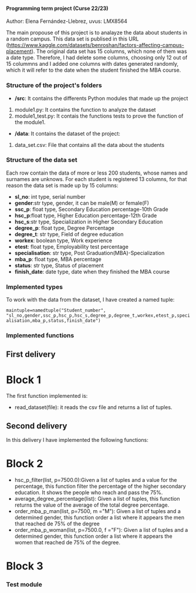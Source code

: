 #### Programming term project (Curse 22/23)

Author: Elena Fernández-Llebrez, uvus: LMX8564

The main propouse of this project is to analayze the data about students in a random campus. 
This data set is publised in this URL (https://www.kaggle.com/datasets/benroshan/factors-affecting-campus-placement). The original data set has 15 columns, which none of them was a date type. Therefore, I had delete some columns, choosing only 12 out of 15 colummns and I added one columns with dates generated randomly, which it will refer to the date when the student finished the MBA course.

### Structure of the project's folders
- **/src**: It contains the differents Python modules that made up the project
 1. module1.py: It contains the function to analyze the dataset
 2. module1_test.py: It contais the functions tests to prove the function of the module1.

- **/data**: It contains the dataset of the project:
1. data_set.csv: File that contains all the data about the students



### Structure of the data set
Each row contain the data of more or less 200 students, whose names and surnames are unknows.
For each student is registered 13 columns, for that reason the data set is made up by 15 columns:
- **sl_no**: int type, serial number
- **gender**:str type, gender, it can be male(M) or female(F)
- **ssc_p**: float type, Secondary Education percentage-10th Grade
- **hsc_p**:float type, Higher Education percentage-12th Grade
- **hsc_s**:str type, Specialization in Higher Secondary Education
- **degree_p**: float type, Degree Percentage
- **degree_t**: str type, Field of degree education
- **workex**: boolean type, Work experience
- **etest**: float type, Employability test percentage
- **specialisation**: str type, Post Graduation(MBA)-Specialization
- **mba_p**: float type, MBA percentage
- **status**: str type, Status of placement
- **finish_date**: date type, date when they finished the MBA course

### Implemented types
To work with the data from the dataset, I have created a named tuple:

`maintuple=namedtuple("Student_number", "sl_no,gender,ssc_p,hsc_p,hsc_s,degree_p,degree_t,workex,etest_p,specialisation,mba_p,status,finish_date")`

### Implemented functions
## First delivery
# Block 1
The first function implemented is:
- read_dataset(file): it reads the csv file and returns a list of tuples.

## Second delivery
In this delivery I have implemented the following functions:
# Block 2
- hsc_p_filter(list, p=7500.0):Given a list of tuples and a value for the percentage, this function filter the percentage of the higher secondary education. It shows the people who reach and pass the 75%.
- average_degree_percentage(list): Given a list of tuples, this function returns the value of the average of the total degree percentage.
- order_mba_p_man(list, p=7500, m ="M"): Given a list of tuples and a determined gender, this function order a list where it appears the men that reached de 75% of the degree
- order_mba_p_woman(list, p=7500.0, f ="F"): Given a list of tuples and a determined gender, this function order a list where it appears the women that reached de 75% of the degree.
# Block 3


### Test module
